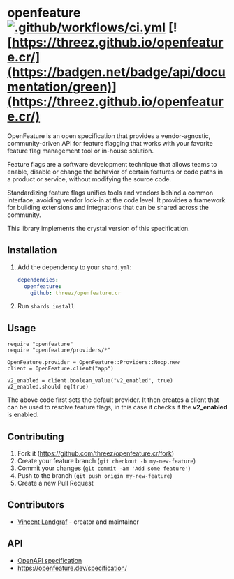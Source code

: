 # openfeature [![.github/workflows/ci.yml](https://github.com/threez/openfeature.cr/actions/workflows/ci.yml/badge.svg)](https://github.com/threez/openfeature.cr/actions/workflows/ci.yml) [![https://threez.github.io/openfeature.cr/](https://badgen.net/badge/api/documentation/green)](https://threez.github.io/openfeature.cr/)

OpenFeature is an open specification that provides a vendor-agnostic,
community-driven API for feature flagging that works with your favorite
feature flag management tool or in-house solution.

Feature flags are a software development technique that allows teams to
enable, disable or change the behavior of certain features or code paths
in a product or service, without modifying the source code.

Standardizing feature flags unifies tools and vendors behind a common
interface, avoiding vendor lock-in at the code level. It provides a
framework for building extensions and integrations that can be shared
across the community.

This library implements the crystal version of this specification.

## Installation

1. Add the dependency to your `shard.yml`:

   ```yaml
   dependencies:
     openfeature:
       github: threez/openfeature.cr
   ```

2. Run `shards install`

## Usage

```crystal
require "openfeature"
require "openfeature/providers/*"

OpenFeature.provider = OpenFeature::Providers::Noop.new
client = OpenFeature.client("app")

v2_enabled = client.boolean_value("v2_enabled", true)
v2_enabled.should eq(true)
```

The above code first sets the default provider. It then creates a client
that can be used to resolve feature flags, in this case it checks if
the **v2_enabled** is enabled.

## Contributing

1. Fork it (<https://github.com/threez/openfeature.cr/fork>)
2. Create your feature branch (`git checkout -b my-new-feature`)
3. Commit your changes (`git commit -am 'Add some feature'`)
4. Push to the branch (`git push origin my-new-feature`)
5. Create a new Pull Request

## Contributors

- [Vincent Landgraf](https://github.com/threez) - creator and maintainer

## API

* [OpenAPI specification](https://github.com/open-feature/protocol/blob/main/service/openapi.yaml)
* https://openfeature.dev/specification/
